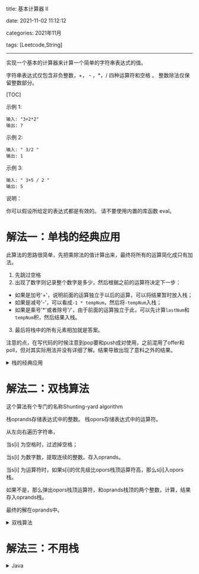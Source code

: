 
title: 基本计算器 II

date: 2021-11-02 11:12:12

categories: 2021年11月

tags: [Leetcode,String]

---

实现一个基本的计算器来计算一个简单的字符串表达式的值。

字符串表达式仅包含非负整数，+， - ，*，/ 四种运算符和空格  。 整数除法仅保留整数部分。

<!-- more -->
[TOC]

示例 1:

    输入: "3+2*2"
    输出: 7
示例 2:
    
    输入: " 3/2 "
    输出: 1
示例 3:
    
    输入: " 3+5 / 2 "
    输出: 5
说明：

你可以假设所给定的表达式都是有效的。
请不要使用内置的库函数 eval。

# 解法一：单栈的经典应用


此算法的思路很简单，先把乘除法的值计算出来，最终将所有的运算简化成只有加法。
1. 先跳过空格
2. 出现了数字则记录整个数字是多少，然后根据之前的运算符决定下一步：
- 如果是加号'+'，说明前面的运算独立于以后的运算，可以将结果暂时放入栈；
- 如果是减号'-'，可以看成`-1 * tempNum`，然后将`-tempNum`入栈；
- 如果是乘号'*'或者除号'/'，由于前面的运算独立于此，可以先计算`lastNum`和`tempNum`积，然后结果入栈。
3. 最后将栈中的所有元素相加就是答案。

注意的点，在写代码的时候注意到pop要和push成对使用，之前混用了offer和poll，但对其实际用法并没有详细了解。结果导致出现了意料之外的结果。

<details>
    <summary>栈的经典应用</summary>

```
class Solution {
    public int calculate(String s) {
        Stack<Integer> numStack = new Stack<>();

        char lastOp = '+';
        char[] arr = s.toCharArray();
        for(int i = 0; i < arr.length; i ++){
            if(arr[i] == ' ') continue;

            if(Character.isDigit(arr[i])){
                int tempNum = arr[i] - '0';
                while(++i < arr.length && Character.isDigit(arr[i])){
                    tempNum = tempNum * 10 + (arr[i] - '0');
                } i--;

                if(lastOp == '+') numStack.push(tempNum);
                else if(lastOp == '-') numStack.push(-tempNum);
                else numStack.push(res(lastOp, numStack.pop(), tempNum));
            } else lastOp = arr[i];
        }

        int ans = 0;
        for(int num : numStack) ans += num;
        return ans;
    }
    
    private int res(char op, int a, int b){
        if(op == '*') return a * b;
        else if(op == '/') return a / b;
        else if(op == '+') return a + b; //其实加减运算可以忽略
        else return a - b;
    }
}
```

</details> 

# 解法二：双栈算法

这个算法有个专门的名称Shunting-yard algorithm

栈oprands存储表达式中的整数。
栈opors存储表达式中的运算符。

从左向右遍历字符串，

当s[i] 为空格时，过滤掉空格；

当s[i] 为数字数，提取连续的整数。存入oprands。

当s[i] 为运算符时，如果s[i]的优先级比opors栈顶运算符高，那么s[i]入opors栈。

如果不是，那么弹出opors栈顶运算符，和oprands栈顶的两个整数，计算，结果存入oprands栈。

最终的解在oprands中。


<details>
    <summary>双栈算法</summary>

```

class Solution {
    static Stack<Integer> num = new Stack<Integer>();
    static Stack<Character> op = new Stack<Character>();
    static HashMap<Character, Integer> map = new HashMap<Character, Integer>();
    static void eval()
    {
        int b = num.pop();
        int a = num.pop();
        char c = op.pop();
        int r = 0;
        if(c == '+') r = a + b;
        else if(c == '-') r = a - b;
        else if(c == '*') r = a * b;
        else r = a / b;
        num.add(r); 
    }
    public int calculate(String s) {
        s = '0' + s; // 对开头是负数的处理 
        map.put('+', 1);   //定义运算符的优先级
        map.put('-', 1);
        map.put('*', 2);
        map.put('/', 2);
        for(int i = 0; i < s.length();i ++)
        {
            char c = s.charAt(i);
            if(c == ' ') continue;  //跳过空格
            if(c >= '0' && c <= '9')  //c是数字,读取一个连续的数字
            {
                int x = 0, j = i;
                while(j < s.length() && s.charAt(j) >= '0' && s.charAt(j) <= '9')
                {
                    x = x * 10 + s.charAt(j) - '0';
                    j ++;
                }
                i = j - 1;
                num.add(x);
            }
            else  //c是操作符 
            {     //op栈非空并且栈顶操作符优先级大于等于当前操作符c的优先级，进行eval()计算
                while(!op.isEmpty() && map.get(op.peek()) >= map.get(c)) eval();
                op.add(c); 
            }
        }
        while(!op.isEmpty()) eval();
        return num.pop();
    }
}
```

</details> 

# 解法三：不用栈

<details>
    <summary>Java</summary>

```

public int calculate(String s) {
        int res = 0, tmp = 0, curNum = 0, n = s.length();
        //res存结果，tmp存当前高优先级运算结果，curNum存当前字母段所代表的数值
        char op = '+';
        for (int i = 0; i < n; i++) {
            char c = s.charAt(i);
            if (Character.isDigit(c)) {
                curNum = curNum * 10 + c - '0';
            }
            if (c == '+' || c == '-' || c == '*' || c == '/' || i == n - 1) {
                switch (op) {
                    case '+':tmp+=curNum;break;
                    case '-':tmp-=curNum;break;
                    case '*':tmp*=curNum;break;
                    case '/':tmp/=curNum;break;
                }
                //单独判断连乘、连除结束 或 达到最后一个字符，例如：3 + 2 * 2
                //如果没有下面这个if则会出错
                if (c == '+' || c == '-' || i == n - 1) {
                    res += tmp;
                    tmp = 0;
                }
                op = c;//更新操作符
                curNum = 0;
            }
        }
        return res;
    }
```

</details> 

